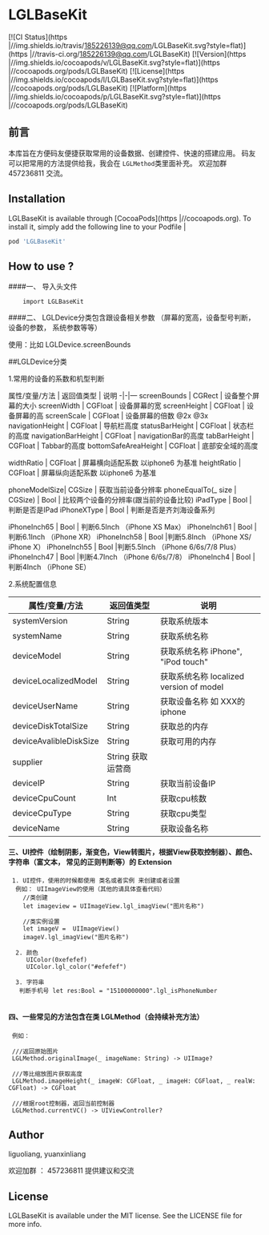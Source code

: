 # LGLBaseKit

[![CI Status](https |//img.shields.io/travis/185226139@qq.com/LGLBaseKit.svg?style=flat)](https |//travis-ci.org/185226139@qq.com/LGLBaseKit)
[![Version](https |//img.shields.io/cocoapods/v/LGLBaseKit.svg?style=flat)](https |//cocoapods.org/pods/LGLBaseKit)
[![License](https |//img.shields.io/cocoapods/l/LGLBaseKit.svg?style=flat)](https |//cocoapods.org/pods/LGLBaseKit)
[![Platform](https |//img.shields.io/cocoapods/p/LGLBaseKit.svg?style=flat)](https |//cocoapods.org/pods/LGLBaseKit)

## 前言

本库旨在方便码友便捷获取常用的设备数据、创建控件、快速的搭建应用。 码友可以把常用的方法提供给我，我会在 `LGLMethod`类里面补充。  欢迎加群 457236811 交流。

## Installation

LGLBaseKit is available through [CocoaPods](https |//cocoapods.org). To install
it, simply add the following line to your Podfile |

```ruby
pod 'LGLBaseKit'
```

## How to use ?

####一、 导入头文件
```
    import LGLBaseKit
```

####二、 LGLDevice分类包含跟设备相关参数 （屏幕的宽高，设备型号判断，设备的参数， 系统参数等等）


  使用：比如 LGLDevice.screenBounds
  
  ##LGLDevice分类
  
  1.常用的设备的系数和机型判断
  
   属性/变量/方法 | 返回值类型 | 说明
   -|-|—
  screenBounds | CGRect  | 设备整个屏幕的大小
  screenWidth  | CGFloat | 设备屏幕的宽
  screenHeight | CGFloat | 设备屏幕的高
  screenScale  | CGFloat | 设备屏幕的倍数 @2x @3x
  navigationHeight | CGFloat | 导航栏高度
  statusBarHeight  | CGFloat | 状态栏的高度
  navigationBarHeight | CGFloat | navigationBar的高度
  tabBarHeight | CGFloat | Tabbar的高度
  bottomSafeAreaHeight | CGFloat | 底部安全域的高度
 
  widthRatio | CGFloat | 屏幕横向适配系数 以iphone6 为基准
  heightRatio | CGFloat | 屏幕纵向适配系数 以iphone6 为基准
 
  phoneModelSize| CGSize | 获取当前设备分辨率
  phoneEqualTo(_ size | CGSize) | Bool | 比较两个设备的分辨率(跟当前的设备比较)
  iPadType | Bool | 判断是否是IPad
  iPhoneXType | Bool | 判断是否是齐刘海设备系列
 
  iPhoneInch65 | Bool | 判断6.5Inch （iPhone XS Max）
  iPhoneInch61 | Bool | 判断6.1Inch （iPhone XR）
  iPhoneInch58 | Bool |判断5.8Inch （iPhone XS/ iPhone X）
  iPhoneInch55 | Bool |判断5.5Inch （iPhone 6/6s/7/8 Plus）
  iPhoneInch47 | Bool |判断4.7Inch （iPhone 6/6s/7/8）
  iPhoneInch4  | Bool | 判断4Inch （iPhone SE）
 
  2.系统配置信息
 
 

  | 属性/变量/方法 | 返回值类型 | 说明 |
  | --- | --- | --- |
  | systemVersion | String | 获取系统版本 |
  | systemName | String | 获取系统名称 |
  deviceModel | String | 获取系统名称 iPhone", "iPod touch"
  deviceLocalizedModel | String | 获取系统名称 localized version of model
  deviceUserName | String | 获取设备名称 如 XXX的iphone
  deviceDiskTotalSize | String | 获取总的内存
  deviceAvalibleDiskSize | String | 获取可用的内存
  supplier | String 获取运营商
  deviceIP | String | 获取当前设备IP
  deviceCpuCount | Int | 获取cpu核数
  deviceCpuType | String | 获取cpu类型
  deviceName | String | 获取设备名称


#### 三、UI控件（绘制阴影，渐变色，View转图片，根据View获取控制器）、颜色、字符串（富文本， 常见的正则判断等）的 Extension 

```
 1. UI控件，使用的时候都使用 类名或者实例 来创建或者设置
  例如： UIImageView的使用（其他的请具体查看代码）
    //类创建
    let imageview = UIImageView.lgl_imagView("图片名称") 
    
    //类实例设置
    let imageV =  UIImageView()
    imageV.lgl_imagView("图片名称") 
  
  2. 颜色
     UIColor(0xefefef)
     UIColor.lgl_color("#efefef")
     
  3. 字符串
   判断手机号 let res:Bool = "15100000000".lgl_isPhoneNumber   
   
```

#### 四、一些常见的方法包含在类 LGLMethod（会持续补充方法）

```
 例如：
 
 ///返回原始图片
 LGLMethod.originalImage(_ imageName: String) -> UIImage?

 ///等比缩放图片获取高度
 LGLMethod.imageHeight(_ imageW: CGFloat, _ imageH: CGFloat, _ realW: CGFloat) -> CGFloat 

 ///根据root控制器，返回当前控制器
 LGLMethod.currentVC() -> UIViewController? 

```


## Author

liguoliang, yuanxinliang

欢迎加群 ： 457236811 提供建议和交流

## License

LGLBaseKit is available under the MIT license. See the LICENSE file for more info.
